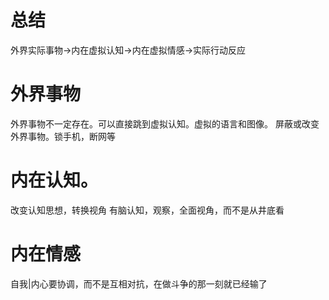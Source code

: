 # 总结
外界实际事物→内在虚拟认知→内在虚拟情感→实际行动反应

# 外界事物
外界事物不一定存在。可以直接跳到虚拟认知。虚拟的语言和图像。
屏蔽或改变外界事物。锁手机，断网等

# 内在认知。
改变认知思想，转换视角
有脑认知，观察，全面视角，而不是从井底看

# 内在情感
自我|内心要协调，而不是互相对抗，在做斗争的那一刻就已经输了

